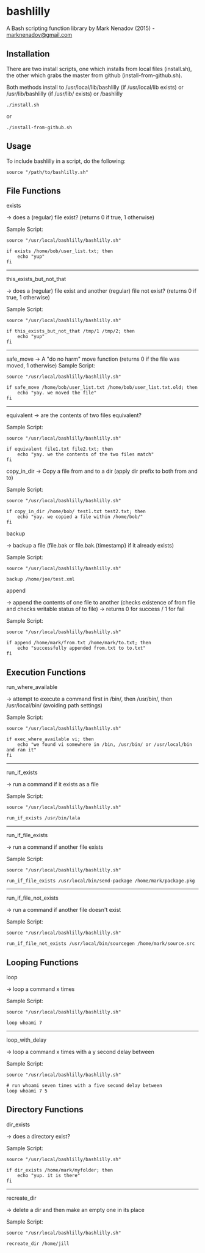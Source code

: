 # bashlilly
A Bash scripting function library by Mark Nenadov (2015) - marknenadov@gmail.com

Installation
------------

There are two install scripts, one which installs from local files (install.sh), the other which grabs the master from github (install-from-github.sh).

Both methods install to /usr/local/lib/bashlilly (if /usr/local/lib exists) or /usr/lib/bashlilly (if /usr/lib/ exists) or /bashlilly

`./install.sh`

or

`./install-from-github.sh`

Usage
-----

To include bashlilly in a script, do the following:

`source "/path/to/bashlilly.sh"`

File Functions
--------------

exists

-> does a (regular) file exist?  (returns 0 if true, 1 otherwise)

Sample Script:

```
source "/usr/local/bashlilly/bashlilly.sh"

if exists /home/bob/user_list.txt; then
	echo "yup"
fi
```

---

this_exists_but_not_that

-> does a (regular) file exist and another (regular) file not exist?  (returns 0 if true, 1 otherwise)

Sample Script:

```
source "/usr/local/bashlilly/bashlilly.sh"

if this_exists_but_not_that /tmp/1 /tmp/2; then
	echo "yup"
fi
```

---

safe_move 
-> A "do no harm" move function (returns 0 if the file was moved, 1 otherwise)
Sample Script:

```
source "/usr/local/bashlilly/bashlilly.sh"

if safe_move /home/bob/user_list.txt /home/bob/user_list.txt.old; then
	echo "yay. we moved the file"
fi
```

---

equivalent 
-> are the contents of two files equivalent?

Sample Script:

```
source "/usr/local/bashlilly/bashlilly.sh"

if equivalent file1.txt file2.txt; then
	echo "yay. we the contents of the two files match"
fi

```

copy_in_dir 
-> Copy a file from and to a dir (apply dir prefix to both from and to)

Sample Script:

```
source "/usr/local/bashlilly/bashlilly.sh"

if copy_in_dir /home/bob/ test1.txt test2.txt; then
	echo "yay. we copied a file within /home/bob/"
fi
```

backup

-> backup a file (file.bak or file.bak.{timestamp} if it already exists)

Sample Script:

```
source "/usr/local/bashlilly/bashlilly.sh"

backup /home/joe/test.xml

```

append

-> append the contents of one file to another (checks existence of from file and checks writable status of to file)
-> returns 0 for success / 1 for fail

Sample Script:

```
source "/usr/local/bashlilly/bashlilly.sh"

if append /home/mark/from.txt /home/mark/to.txt; then
	echo "successfully appended from.txt to to.txt"
fi

```

Execution Functions
-------------------

run_where_available

-> attempt to execute a command first in /bin/, then /usr/bin/, then /usr/local/bin/ (avoiding path settings)

Sample Script:

```
source "/usr/local/bashlilly/bashlilly.sh"

if exec_where_available vi; then
	echo "we found vi somewhere in /bin, /usr/bin/ or /usr/local/bin and ran it"
fi
```

---

run_if_exists

-> run a command if it exists as a file

Sample Script:

```
source "/usr/local/bashlilly/bashlilly.sh"

run_if_exists /usr/bin/lala
```

---

run_if_file_exists

-> run a command if another file exists

Sample Script:

```
source "/usr/local/bashlilly/bashlilly.sh"

run_if_file_exists /usr/local/bin/send-package /home/mark/package.pkg
```

---

run_if_file_not_exists

-> run a command if another file doesn't exist

Sample Script:

```
source "/usr/local/bashlilly/bashlilly.sh"

run_if_file_not_exists /usr/local/bin/sourcegen /home/mark/source.src
```

Looping Functions
-------------------

loop

-> loop a command x times

Sample Script:

```
source "/usr/local/bashlilly/bashlilly.sh"

loop whoami 7
```

---

loop_with_delay

-> loop a command x times with a y second delay between

Sample Script:

```
source "/usr/local/bashlilly/bashlilly.sh"

# run whoami seven times with a five second delay between
loop whoami 7 5
```

Directory Functions
-------------------

dir_exists

-> does a directory exist?

Sample Script:

```
source "/usr/local/bashlilly/bashlilly.sh"

if dir_exists /home/mark/myfolder; then
	echo "yup. it is there"
fi

```

----

recreate_dir

-> delete a dir and then make an empty one in its place

Sample Script:

```
source "/usr/local/bashlilly/bashlilly.sh"

recreate_dir /home/jill

```
